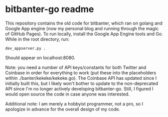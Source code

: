 # bitbanter-go readme

This repository contains the old code for bitbanter, which ran on golang and Google App engine (now my personal blog and running through the magic of GitHub Pages). To run locally, install the Google App Engine tools and Go. While in the root directory, run:

	dev_appserver.py .

Should appear on localhost:8080.

Note: you need a number of API keys/constants for both Twitter and Coinbase in order for everything to work (put these into the placeholders within ./banter/kekeke/kekeke.go). The Coinbase API has updated since I initially built this, but I likely won't bother to update to the non-deprecated API since I'm no longer actively developing bitbanter-go. Still, I figured I would open source the code in case anyone was interested.

Additional note: I am merely a hobbyist programmer, not a pro, so I apologize in advance for the overall design of my code.
